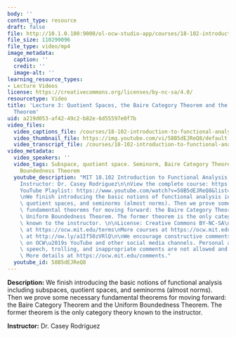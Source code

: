 ```yaml
---
body: ''
content_type: resource
draft: false
file: http://10.1.0.100:9000/ol-ocw-studio-app/courses/18-102-introduction-to-functional-analysis-spring-2021/18102-sp21-lecture-3_360p_16_9.mp4
file_size: 110299096
file_type: video/mp4
image_metadata:
  caption: ''
  credit: ''
  image-alt: ''
learning_resource_types:
- Lecture Videos
license: https://creativecommons.org/licenses/by-nc-sa/4.0/
resourcetype: Video
title: 'Lecture 3: Quotient Spaces, the Baire Category Theorem and the Uniform Boundedness
  Theorem'
uid: a219d053-af42-49c2-b82e-6d55597e0f7b
video_files:
  video_captions_file: /courses/18-102-introduction-to-functional-analysis-spring-2021/1P8RSORLvyqFrBQjXKeBj5LCSkjvXxIWy_transcript.webvtt
  video_thumbnail_file: https://img.youtube.com/vi/58B5dEJReQ8/default.jpg
  video_transcript_file: /courses/18-102-introduction-to-functional-analysis-spring-2021/1P8RSORLvyqFrBQjXKeBj5LCSkjvXxIWy_transcript.pdf
video_metadata:
  video_speakers: ''
  video_tags: Subspace, quotient space. Seminorm, Baire Category Theorem, Uniform
    Boundedness Theorem
  youtube_description: "MIT 18.102 Introduction to Functional Analysis, Spring 2021\n\
    Instructor: Dr. Casey Rodriguez\n\nView the complete course: https://ocw.mit.edu/courses/18-102-introduction-to-functional-analysis-spring-2021/\n\
    YouTube Playlist: https://www.youtube.com/watch?v=58B5dEJReQ8&list=PLUl4u3cNGP63micsJp_--fRAjZXPrQzW_&index=3\n\
    \nWe finish introducing the basic notions of functional analysis including subspaces,\
    \ quotient spaces, and seminorms (almost norms). Then we prove some necessary\
    \ fundamental theorems for moving forward: the Baire Category Theorem and the\
    \ Uniform Boundedness Theorem. The former theorem is the only category theory\
    \ known to the instructor. \n\nLicense: Creative Commons BY-NC-SA\nMore information\
    \ at https://ocw.mit.edu/terms\nMore courses at https://ocw.mit.edu\nSupport OCW\
    \ at http://ow.ly/a1If50zVRlQ\n\nWe encourage constructive comments and discussion\
    \ on OCW\u2019s YouTube and other social media channels. Personal attacks, hate\
    \ speech, trolling, and inappropriate comments are not allowed and may be removed.\
    \ More details at https://ocw.mit.edu/comments."
  youtube_id: 58B5dEJReQ8
---
```

**Description:** We finish introducing the basic notions of functional analysis including subspaces, quotient spaces, and seminorms (almost norms). Then we prove some necessary fundamental theorems for moving forward: the Baire Category Theorem and the Uniform Boundedness Theorem. The former theorem is the only category theory known to the instructor. 

**Instructor:** Dr. Casey Rodriguez